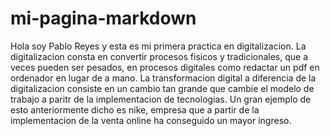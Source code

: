 # mi-pagina-markdown
Hola soy Pablo Reyes y esta es mi primera practica en digitalizacion.
La digitalizacion consta en convertir procesos fisicos y tradicionales, que a veces pueden ser pesados, en procesos digitales como redactar un pdf en ordenador en lugar de a mano. La transformacion digital a diferencia de la digitalizacion consiste en un cambio tan grande que cambie el modelo de trabajo a paritr de la implementacion de tecnologias.
Un gran ejemplo de esto anteriormente dicho es nike, empresa que a partir de la implementacion de la venta online ha conseguido un mayor ingreso.
